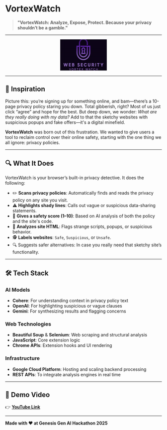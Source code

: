 
# VortexWatch

> **"VortexWatch: Analyze, Expose, Protect. Because your privacy shouldn’t be a gamble."**

---
<p align="center">
  <img src="./logo.png" alt="VortexWatch Logo" width="150" />
</p>

---

## 🌟 Inspiration

Picture this: you’re signing up for something online, and bam—there’s a 10-page privacy policy staring you down. Total gibberish, right? Most of us just click “agree” and hope for the best. But deep down, we wonder: *What are they really doing with my data?* Add to that the sketchy websites with suspicious popups and fake offers—it's a digital minefield.

**VortexWatch** was born out of this frustration. We wanted to give users a tool to reclaim control over their online safety, starting with the one thing we all ignore: privacy policies.

---

## 🔍 What It Does

VortexWatch is your browser’s built-in privacy detective. It does the following:

- ✏️ **Scans privacy policies**: Automatically finds and reads the privacy policy on any site you visit.
- ⚠️ **Highlights shady lines**: Calls out vague or suspicious data-sharing statements.
- 🔢 **Gives a safety score (1–10)**: Based on AI analysis of both the policy and the site's code.
- 🐛 **Analyzes site HTML**: Flags strange scripts, popups, or suspicious behavior.
- 🕵️ **Labels websites**: `Safe`, `Suspicious`, or `Unsafe`.
- 🔍 Suggests safer alternatives: In case you really need that sketchy site’s functionality.

---

## 🛠️ Tech Stack

### AI Models
- **Cohere**: For understanding context in privacy policy text
- **OpenAI**: For highlighting suspicious or vague clauses
- **Gemini**: For synthesizing results and flagging concerns

### Web Technologies
- **Beautiful Soup** & **Selenium**: Web scraping and structural analysis
- **JavaScript**: Core extension logic
- **Chrome APIs**: Extension hooks and UI rendering

### Infrastructure
- **Google Cloud Platform**: Hosting and scaling backend processing
- **REST APIs**: To integrate analysis engines in real time

---

## 🎥 Demo Video

👉 [**YouTube Link**](https://www.youtube.com/watch?v=JniuBQaV1Qs)

---

**Made with ❤️ at Genesis Gen AI Hackathon 2025**
